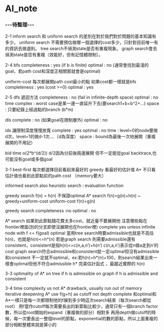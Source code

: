 # AI_note
### ---待整理---
2-1
inform search 和 uniform search 的差別在對於我們對於問題的基本知識有多少。
uniform search 不需要預估做哪一個選擇的cost多少，只針對目前唯一有的資訊去做選則。
tree search不偵測state是否有重複現象。
graph search會去偵測state是否有重複（效能好，但有記憶體限制）。

2-4
bfs 
completeness : yes (if b is finite)
optimal : no (通常會找到最淺的goal，若path cost和深度正相關那就會是optimal)

uniform-cost 
每次都展開path cost最小的點
如果cost都一樣就是bfs
completeness : yes (cost >=0)
optimal : yes

2-5
dfs
遞迴方法
completeness : no (fail in infinite-depth space)
optimal : no
time complex : worst case是某一邊一直延升下去(要search1+b+b^2+...)
space : 只要紀錄上經過點的branch (b*m)

dls
complete : no (如果goal在限制層外)
optimal : no

ids
讓限制深度慢慢放寬
complete : yes
optimal : no
time : level=0的node要做d次，level=1的做d-1次....（d為深度）
space : bound為最後一次地展開（重複展開的不用記）

bid 
time o(2*b^(d/2)) d/2因為分前後兩邊展開
但不一定能從goal backtrace,也可能沒有goal或多個goal

3-1
best-first
每次都選擇目前看起來最好的
greedy 看最好的估計值
A* 不只看估計值也看到此節點前的path cost （memory要大）

informed search also heuristic search : evaluation function

greedy search f(n) = h(n) 不保證optimal
A* search f(n)=g(n)+h(n)   ~ greedy+uniform-cost
uniform-cost f(n)=g(n)

greedy search 
completeness :no
optimal : no

A* search
如果到此節點錢花費太多cost，就近量不要展開他
注意哪些點在frontier裡面(別的分支即使沒展開也在frontier裡)
complete   yes   unless infinite node with f <= f(goal)
optimal 
當用tree search時要admissible也就是不高估h(n)，也就是h(n)<=h*(n)
若是graph search 則需要admissible還有consistent，consistent是指h(n)<=c(n,a,n’)+h(n’)
c(n,a,n’)表示從n做a走到n’的cost
graph search符合admissible和consistent就一定optimal但沒有admissible和consistent 不一定就不optimal，ex:若h(n)=h*(n)+100，則search結果出來一樣會optimal但他不符合admissible
h* 完美估計函式 ，最趨近實際的 h(n)

3-3
optimality of A*
on tree if h is admissible
on graph if h is admissible and consistent

3-4
time complexity us not A* drawback, usually run out of memory
iterative deepening A*
use f(g+h) as cutoff  not depth
complete 和optimal和 A*一樣只是每一次都限制他的f展到多少時這次search結束（每次search都從root）
用f當作cutoff每次需要長出的新節點比較少，通常只有一個branch factor數，所以從root開始的expand（重複做的部分）相對多
再用depth做cutoff的時候，每一次要長出一整個level的節點，exponential的數的節點，所以上面重複的部分相較整體來說是算小的

